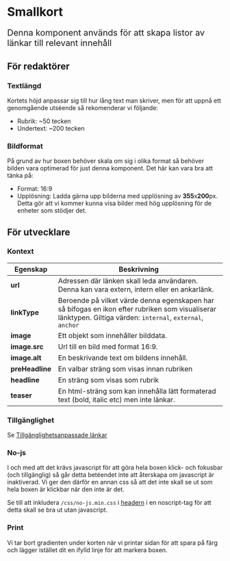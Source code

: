 # Smallkort

<p style="font-size: 20px;">Denna komponent används för att skapa listor av länkar till relevant innehåll</p>

## För redaktörer

### Textlängd

Kortets höjd anpassar sig till hur lång text man skriver, men för att uppnå ett genomgående utséende så rekomenderar vi följande:

- Rubrik: ~50 tecken
- Undertext: ~200 tecken

### Bildformat

På grund av hur boxen behöver skala om sig i olika format så behöver bilden vara optimerad för just denna komponent. Det här kan vara bra att tänka på:

- Format: 16:9
- Upplösning: Ladda gärna upp bilderna med upplösning av **355**x**200**px. Detta gör att vi kommer kunna visa bilder med hög upplösning för de enheter som stödjer det.

## För utvecklare

### Kontext

| Egenskap                     | Beskrivning                                                                                                                                                  |
| ---------------------------- | ------------------------------------------------------------------------------------------------------------------------------------------------------------ |
| <strong>url</strong>         | Adressen där länken skall leda användaren. Denna kan vara extern, intern eller en ankarlänk.                                                                 |
| <strong>linkType</strong>    | Beroende på vilket värde denna egenskapen har så bifogas en ikon efter rubriken som visualiserar länktypen. Giltiga värden: `internal`, `external`, `anchor` |
| <strong>image</strong>       | Ett objekt som innehåller bilddata.                                                                                                                          |
| <strong>image.src</strong>   | Url till en bild med format 16:9.                                                                                                                            |
| <strong>image.alt</strong>   | En beskrivande text om bildens innehåll.                                                                                                                     |
| <strong>preHeadline</strong> | En valbar sträng som visas innan rubriken                                                                                                                    |
| <strong>headline</strong>    | En sträng som visas som rubrik                                                                                                                               |
| <strong>teaser</strong>      | En html-sträng som kan innehålla lätt formaterad text (bold, italic etc) men inte länkar.                                                                    |

### Tillgänglighet

Se [Tillgänglighetsanpassade länkar](/styleguide/docs/kod/core/tillganglighetsanpassade-lankar)

### No-js

I och med att det krävs javascript för att göra hela boxen klick- och fokusbar (och tillgänglig) så går detta betéendet inte att återskapa om javascript är inaktiverad. Vi ger den därför en annan css så att det inte skall se ut som hela boxen är klickbar när den inte är det.

Se till att inkludera `/css/no-js.min.css` i [headern](/styleguide/components/detail/head) i en noscript-tag för att detta skall se bra ut utan javascript.

### Print

Vi tar bort gradienten under korten när vi printar sidan för att spara på färg och lägger istället dit en ifylld linje för att markera boxen.
